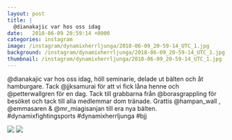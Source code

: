```yaml
---
layout: post
title: |
  @dianakajic var hos oss idag
date:   2018-06-09 20:59:14 +0000
categories: instagram
image: /instagram/dynamixherrljunga/2018-06-09_20-59-14_UTC_1.jpg
background: /instagram/dynamixherrljunga/2018-06-09_20-59-14_UTC_1.jpg
thumbnail: /instagram/dynamixherrljunga/2018-06-09_20-59-14_UTC_1.jpg
---
```

@dianakajic var hos oss idag, höll seminarie, delade ut bälten och åt hamburgare. Tack @jjksamurai för att vi fick låna henne och @petterwallgren för en dag. Tack till grabbarna från @borasgrappling för besöket och tack till alla medlemmar dom tränade. Grattis @hampan_wall , @emmasaren & @mr_miagisanjan till era nya bälten. #dynamixfightingsports #dynamixherrljunga #bjj



<img src='/www-dynamix-herrljunga/instagram/dynamixherrljunga/2018-06-09_20-59-14_UTC_1.jpg' class='img-fluid' />


<img src='/www-dynamix-herrljunga/instagram/dynamixherrljunga/2018-06-09_20-59-14_UTC_2.jpg' class='img-fluid' />
